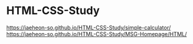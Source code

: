 # HTML-CSS-Study
 https://jaeheon-so.github.io/HTML-CSS-Study/simple-calculator/   
 https://jaeheon-so.github.io/HTML-CSS-Study/MSG-Homepage/HTML/
